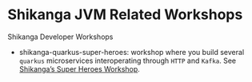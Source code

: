 # Shikanga JVM Related Workshops
Shikanga Developer Workshops

* shikanga-quarkus-super-heroes: workshop where you build several `quarkus` microservices interoperating through `HTTP` and `Kafka`.
See [Shikanga’s Super Heroes Workshop](https://github.com/sirAlexander/shikanga-workshops/tree/master/shikanga-quarkus-super-heroes-workshop).
